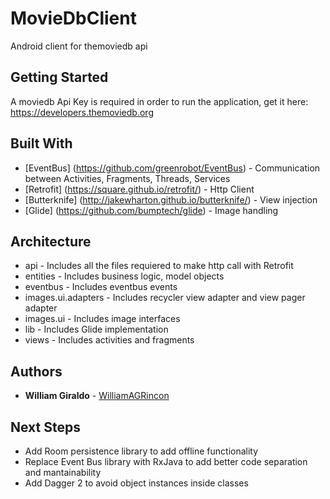 # MovieDbClient

Android client for themoviedb api

## Getting Started

A moviedb Api Key is required in order to run the application, get it here: https://developers.themoviedb.org

## Built With

* [EventBus] (https://github.com/greenrobot/EventBus) - Communication between Activities, Fragments, Threads, Services
* [Retrofit] (https://square.github.io/retrofit/) - Http Client
* [Butterknife] (http://jakewharton.github.io/butterknife/) - View injection
* [Glide] (https://github.com/bumptech/glide) - Image handling

## Architecture
* api - Includes all the files requiered to make http call with Retrofit
* entities - Includes business logic, model objects
* eventbus - Includes eventbus events 
* images.ui.adapters - Includes recycler view adapter and view pager adapter
* images.ui - Includes image interfaces
* lib - Includes Glide implementation
* views - Includes activities and fragments

## Authors

* **William Giraldo** - [WilliamAGRincon](https://github.com/WilliamAGRincon)

## Next Steps
* Add Room persistence library to add offline functionality
* Replace Event Bus library with RxJava to add better code separation and mantainability
* Add Dagger 2 to avoid object instances inside classes


